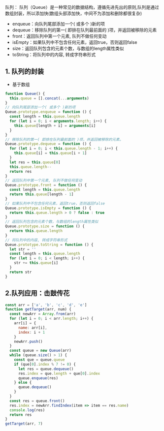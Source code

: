 

队列： 队列（Queue）是一种常见的数据结构，遵循先进先出的原则,队列是通过数组封装，所以添加快(数组头部添加快，中间不为添加和删除都很复杂)
- enqueue：向队列尾部添加一个( 或多个 )新的项
- dequeue：移除队列的第一( 即排在队列最前面的 )项，并返回被移除的元素
- front：返回队列中第一个元素, 队列不做任何变动
- isEmpty：如果队列中不包含任何元素，返回true，否则返回false
- size：返回队列包含的元素个数，与数组的length属性类似
- toString：将队列中的内容, 转成字符串形式

## 1. 队列的封装
- 基于数组
```js
function Queue() {
  this.queue = [].concat(...arguments)
}
// 向队列尾部添加一个( 或多个 )新的项
Queue.prototype.enqueue = function () {
  const length = this.queue.length
  for (let i = 0; i < arguments.length; i++) {
    this.queue[length + i] = arguments[i]
  }
}
// 移除队列的第一( 即排在队列最前面的 )项，并返回被移除的元素。
Queue.prototype.dequeue = function () {
  for (let i = 0; i < this.queue.length - 1; i++) {
    this.queue[i] = this.queue[i + 1]
  } 
  let res = this.queue[0]
  this.queue.length--
  return res
}
// 返回队列中第一个元素, 队列不做任何变动
Queue.prototype.front = function () {
  const length = this.queue.length
  return this.queue[length - 1]
}
// 如果队列中不包含任何元素，返回true，否则返回false
Queue.prototype.isEmpty = function () {
  return this.queue.length > 0 ? false : true
}
// 返回队列包含的元素个数，与数组的length属性类似
Queue.prototype.size = function () {
  return this.queue.length
}
// 将队列中的内容, 转成字符串形式
Queue.prototype.toString = function () {
  let str = ''
  const length = this.queue.length
  for (let i = 0; i < length; i++) {
    str += this.queue[i]
  }
  return str
}
```


## 2.队列应用：击鼓传花

```js
const arr = ['a', 'b', 'c', 'd', 'e']
function getTarget(arr, num) {
  const newArr = Array.from(arr)
  for (let i = 0; i < arr.length; i++) {
    arr[i] = {
      name: arr[i],
      index: i + 1
    }
    newArr.push()
  }
  const queue = new Queue(arr)
  while (queue.size() > 1) {
    const que = queue.queue
    if (que[0].index % 7 != 0) {
      let res = queue.dequeue()
      res.index = que.length + que[0].index
      queue.enqueue(res)
    } else {
      queue.dequeue()
    }
  }
  const res = queue.front()
  res.index = newArr.findIndex(item => item == res.name)
  console.log(res)
  return res
}
getTarget(arr, 7)
```